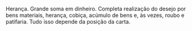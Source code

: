 Herança. Grande soma em dinheiro. Completa realização do desejo por bens
materiais, herança, cobiça, acúmulo de bens e, às vezes, roubo e patifaria.
Tudo isso depende da posição da carta.

